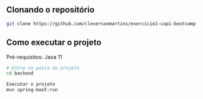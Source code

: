 ## Clonando o repositório
```bash
git clone https://github.com/cleversonmartins/exercicio1-cap1-bootcamp-devsuperior.git dsclient
```

## Como executar o projeto
Pré-requisitos: Java 11
```bash
# Entre na pasta do projeto
cd backend

Executar o projeto
mvn spring-boot:run
```
